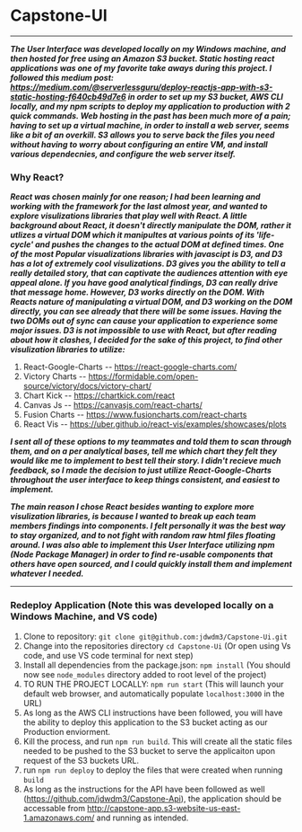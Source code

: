 # Capstone-UI

---
__*The User Interface was developed locally on my Windows machine, and then hosted for free using an Amazon S3 bucket. Static hosting react applications was one of my favorite take aways during this project. I followed this medium post: https://medium.com/@serverlessguru/deploy-reactjs-app-with-s3-static-hosting-f640cb49d7e6 in order to set up my S3 bucket, AWS CLI locally, and my npm scripts to deploy my application to production with 2 quick commands.  Web hosting in the past has been much more of a pain; having to set up a virtual machine, in order to install a web server, seems like a bit of an overkill.  S3 allows you to serve back the files you need without having to worry about configuring an entire VM, and install various dependecnies, and configure the web server itself.*__

### Why React?
__*React was chosen mainly for one reason; I had been learning and working with the framework for the last almost year, and wanted to explore visulizations libraries that play well with React.  A little background about React, it doesn't directly manipulate the DOM, rather it utlizes a virtual DOM which it manipultes at various points of its 'life-cycle' and pushes the changes to the actual DOM at defined times.  One of the most Popular visualizations libraries with javascipt is D3, and D3 has a lot of extremely cool visulizations.  D3 gives you the ability to tell a really detailed story, that can captivate the audiences attention with eye appeal alone.  If you have good analytical findings, D3 can really drive that message home.  However, D3 works directly on the DOM.  With Reacts nature of manipulating a virtual DOM, and D3 working on the DOM directly, you can see already that there will be some issues.  Having the two DOMs out of sync can cause your application to experience some major issues.  D3 is not impossible to use with React, but after reading about how it clashes, I decided for the sake of this project, to find other visulization libraries to utilize:*__

1. React-Google-Charts  -- https://react-google-charts.com/
2. Victory Charts -- https://formidable.com/open-source/victory/docs/victory-chart/
3. Chart Kick -- https://chartkick.com/react
4. Canvas Js -- https://canvasjs.com/react-charts/
5. Fusion Charts -- https://www.fusioncharts.com/react-charts
6. React Vis -- https://uber.github.io/react-vis/examples/showcases/plots

__*I sent all of these options to my teammates and told them to scan through them, and on a per analytical bases, tell me which chart they felt they would like me to implement to best tell their story.  I didn't recieve much feedback, so I made the decision to just utilize React-Google-Charts throughout the user interface to keep things consistent, and easiest to implement.*__


__*The main reason I chose React besides wanting to explore more visulization libraries, is because I wanted to break up each team members findings into components.  I felt personally it was the best way to stay organized, and to not fight with random raw html files floating around.  I was also able to implement this User Interface utilizing npm (Node Package Manager) in order to find re-usable components that others have open sourced, and I could quickly install them and implement whatever I needed.*__

---

### Redeploy Application (Note this was developed locally on a Windows Machine, and VS code)
1. Clone to repository: `git clone git@github.com:jdwdm3/Capstone-Ui.git`
2. Change into the repositories directory `cd Capstone-Ui` (Or open using Vs code, and use VS code terminal for next step)
3. Install all dependencies from the package.json: `npm install` (You should now see `node_modules` directory added to root level of the project)
4. TO RUN THE PROJECT LOCALLY: `npm run start` (This will launch your default web browser, and automatically populate `localhost:3000` in the URL)
5. As long as the AWS CLI instructions have been followed, you will have the ability to deploy this application to the S3 bucket acting as our Production enviorment.
6. Kill the process, and run `npm run build`.  This will create all the static files needed to be pushed to the S3 bucket to serve the applicaiton upon request of the S3 buckets URL.
7. run `npm run deploy` to deploy the files that were created when running `build`
8. As long as the instructions for the API have been followed as well (https://github.com/jdwdm3/Capstone-Api), the application should be accessable from http://capstone-app.s3-website-us-east-1.amazonaws.com/ and running as intended.
